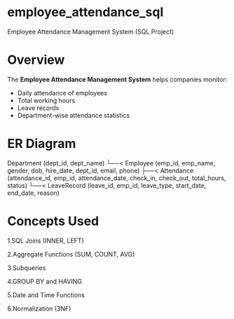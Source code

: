 # employee_attendance_sql

Employee Attendance Management System (SQL Project)

# Overview

The **Employee Attendance Management System** helps companies monitor:
- Daily attendance of employees  
- Total working hours  
- Leave records  
- Department-wise attendance statistics

# ER Diagram

Department (dept_id, dept_name)
└──< Employee (emp_id, emp_name, gender, dob, hire_date, dept_id, email, phone)
├──< Attendance (attendance_id, emp_id, attendance_date, check_in, check_out, total_hours, status)
└──< LeaveRecord (leave_id, emp_id, leave_type, start_date, end_date, reason)

# Concepts Used

1.SQL Joins (INNER, LEFT)

2.Aggregate Functions (SUM, COUNT, AVG)

3.Subqueries

4.GROUP BY and HAVING

5.Date and Time Functions

6.Normalization (3NF)


